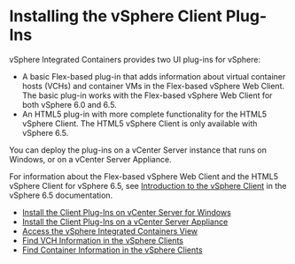 # Installing the vSphere Client Plug-Ins #

vSphere Integrated Containers provides two UI plug-ins for vSphere:

- A basic Flex-based plug-in that adds information about virtual container hosts (VCHs) and container VMs in the Flex-based vSphere Web Client. The basic plug-in works with the Flex-based vSphere Web Client for both vSphere 6.0 and 6.5.
- An HTML5 plug-in with more complete functionality for the HTML5 vSphere Client. The HTML5 vSphere Client is only available with vSphere 6.5. 

You can deploy the plug-ins on a vCenter Server instance that runs on Windows, or on a vCenter Server Appliance.

For information about the Flex-based vSphere Web Client and the HTML5 vSphere Client for vSphere 6.5, see [Introduction to the vSphere Client](https://pubs.vmware.com/vsphere-65/topic/com.vmware.wcsdk.pg.doc/GUID-3379D310-7802-4B62-8292-D11D928459FC.html) in the vSphere 6.5 documentation.

* [Install the Client Plug-Ins on vCenter Server for Windows](plugins_vc_windows.md)
* [Install the Client Plug-Ins on a vCenter Server Appliance](plugins_vcsa.md)
* [Access the vSphere Integrated Containers View](access_h5_ui.md)
* [Find VCH Information in the vSphere Clients](vch_portlet_ui.md)
* [Find Container Information in the vSphere Clients](container_portlet_ui.md)